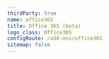 ```yaml
---
thirdParty: true
name: office365
title: Office 365 (beta)
logo_class: Office365
configRoute: /add-ons/office365
sitemap: false
---
```


